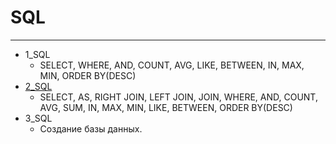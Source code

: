 # SQL
***
- 1_SQL 
   - SELECT, WHERE, AND, COUNT, AVG, LIKE, BETWEEN, IN, MAX, MIN,
ORDER BY(DESC)
- [2_SQL](#2_SQL.md)
   - SELECT, AS, RIGHT JOIN, LEFT JOIN, JOIN, WHERE, AND, COUNT,
AVG, SUM, IN, MAX, MIN, LIKE, BETWEEN, ORDER BY(DESC)
- 3_SQL
   - Создание базы данных. 


